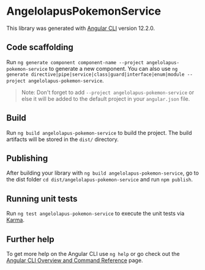 # AngelolapusPokemonService

This library was generated with [Angular CLI](https://github.com/angular/angular-cli) version 12.2.0.

## Code scaffolding

Run `ng generate component component-name --project angelolapus-pokemon-service` to generate a new component. You can also use `ng generate directive|pipe|service|class|guard|interface|enum|module --project angelolapus-pokemon-service`.
> Note: Don't forget to add `--project angelolapus-pokemon-service` or else it will be added to the default project in your `angular.json` file. 

## Build

Run `ng build angelolapus-pokemon-service` to build the project. The build artifacts will be stored in the `dist/` directory.

## Publishing

After building your library with `ng build angelolapus-pokemon-service`, go to the dist folder `cd dist/angelolapus-pokemon-service` and run `npm publish`.

## Running unit tests

Run `ng test angelolapus-pokemon-service` to execute the unit tests via [Karma](https://karma-runner.github.io).

## Further help

To get more help on the Angular CLI use `ng help` or go check out the [Angular CLI Overview and Command Reference](https://angular.io/cli) page.
